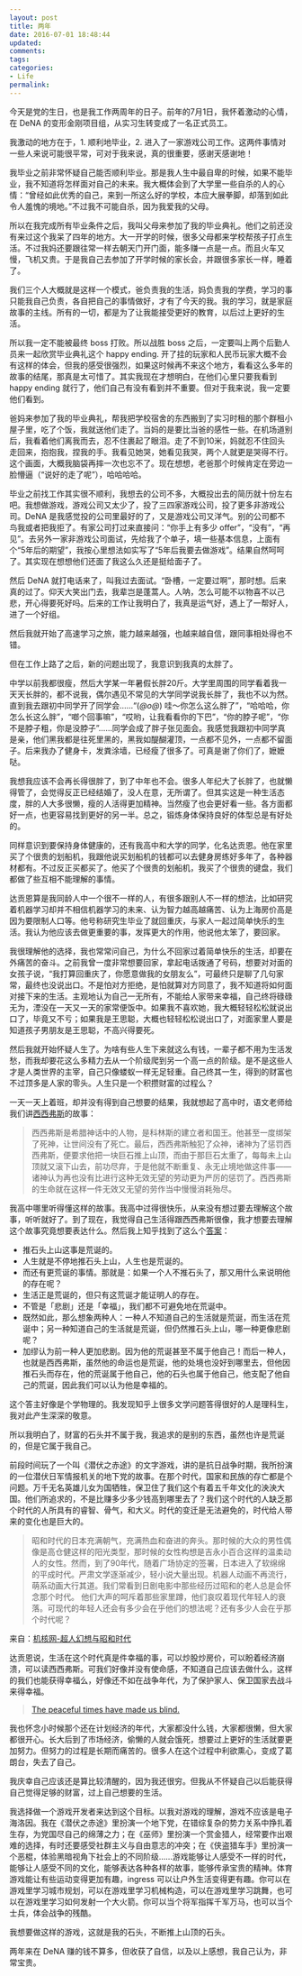```yaml
---
layout: post
title: 两年
date: 2016-07-01 18:48:44
updated:
comments:
tags:
categories:
- Life
permalink:
---
```


今天是党的生日，也是我工作两周年的日子。前年的7月1日，我怀着激动的心情，在 DeNA 的变形金刚项目组，从实习生转变成了一名正式员工。

<!--more-->

我激动的地方在于，1. 顺利地毕业，2. 进入了一家游戏公司工作。这两件事情对一些人来说可能很平常，可对于我来说，真的很重要，感谢天感谢地！

我毕业之前非常怀疑自己能否顺利毕业。那是我人生中最自卑的时候，如果不能毕业，我不知道将怎样面对自己的未来。我大概体会到了大学里一些自杀的人的心情：“曾经如此优秀的自己，来到一所这么好的学校，本应大展拳脚，却落到如此令人羞愧的境地。”不过我不可能自杀，因为我爱我的父母。

所以在我完成所有毕业条件之后，我叫父母来参加了我的毕业典礼。他们之前还没有来过这个我呆了四年的地方。大一开学的时候，很多父母都来学校帮孩子打点生活。不过我妈还要跟往常一样去朝天门开门面，能多赚一点是一点。而且火车又慢，飞机又贵。于是我自己去参加了开学时候的家长会，并跟很多家长一样，睡着了。

我们三个人大概就是这样一个模式，爸负责我的生活，妈负责我的学费，学习的事只能我自己负责，各自把自己的事情做好，才有了今天的我。我的学习，就是家庭故事的主线。所有的一切，都是为了让我能接受更好的教育，以后过上更好的生活。

所以我一定不能被最终 boss 打败。所以战胜 boss 之后，一定要叫上两个后勤人员来一起欣赏毕业典礼这个 happy ending. 开了挂的玩家和人民币玩家大概不会有这样的体会，但我的感受很强烈，如果这时候再不来这个地方，看看这么多年的故事的结尾，那真是太可惜了。其实我现在才想明白，在他们心里只要我看到 happy ending 就行了，他们自己有没有看到并不重要。但对于我来说，我一定要他们看到。

爸妈来参加了我的毕业典礼，帮我把学校宿舍的东西搬到了实习时租的那个群租小屋子里，吃了个饭，我就送他们走了。当妈的是要比当爸的感性一些。在机场道别后，我看着他们离我而去，忍不住裹起了眼泪。走了不到10米，妈就忍不住回头走回来，抱抱我，捏我的手。我看见她哭，她看见我哭，两个人就更是哭得不行。这个画面，大概我脑袋再摔一次也忘不了。现在想想，老爸那个时候肯定在旁边一脸懵逼（“说好的走了呢”），哈哈哈哈。

毕业之前找工作其实很不顺利，我想去的公司不多，大概投出去的简历就十份左右吧。我想做游戏，游戏公司又太少了，投了三四家游戏公司，投了更多非游戏公司。DeNA 是我感觉投的公司里最好的了，又是游戏公司又洋气。别的公司都不鸟我或者把我拒了。有家公司打过来直接问：“你手上有多少 offer”，“没有”，“再见”。去另外一家非游戏公司面试，先给我了个单子，填一些基本信息，上面有个“5年后的期望”，我按心里想法如实写了“5年后我要去做游戏”。结果自然呵呵了。其实现在想想他们还面了我这么久还是挺给面子了。

然后 DeNA 就打电话来了，叫我过去面试。“卧槽，一定要过啊”，那时想。后来真的过了。仰天大笑出门去，我辈岂是蓬蒿人。人呐，怎么可能不以物喜不以己悲，开心得要死好吗。后来的工作让我明白了，我真是运气好，遇上了一帮好人，进了一个好组。

然后我就开始了高速学习之旅，能力越来越强，也越来越自信，跟同事相处得也不错。

但在工作上路了之后，新的问题出现了，我意识到我真的太胖了。

中学以前我都很瘦，然后大学某一年暑假长胖20斤。大学里周围的同学看着我一天天长胖的，都不说我，偶尔遇见不常见的大学同学说我长胖了，我也不以为然。直到我去跟初中同学开了同学会……“(*@ο@*) 哇～你怎么这么胖了”，“哈哈哈，你怎么长这么胖”，“啷个回事嘛”，“哎哟，让我看看你的下巴”，“你的脖子呢”，“你不是脖子粗，你是没脖子”……同学会成了胖子张见面会。我感觉我跟初中同学真是亲，他们黑我都是往死里黑的，黑我如醍醐灌顶，一点都不见外，一点都不留面子。后来我办了健身卡，发粪涂墙，已经瘦了很多了。可真是谢了你们了，嬷嬷哒。

我想我应该不会再长得很胖了，到了中年也不会。很多人年纪大了长胖了，也就懒得管了，会觉得反正已经结婚了，没人在意，无所谓了。但其实这是一种生活态度，胖的人大多很懒，瘦的人活得更加精神。当然瘦了也会更好看一些。各方面都好一点，也更容易找到更好的另一半。总之，锻炼身体保持良好的体型总是有好处的。

同样意识到要保持身体健康的，还有我高中和大学的同学，化名达贡恩。他在家里买了个很贵的划船机，我跟他说买划船机的钱都可以去健身房练好多年了，各种器材都有。不过反正买都买了。他买了个很贵的划船机，我买了个很贵的键盘，我们都做了些互相不能理解的事情。

达贡恩算是我同龄人中一个很不一样的人，有很多跟别人不一样的想法，比如研究着机器学习却并不相信机器学习的未来、认为智力越高越痛苦、认为上海房价高是因为要限制人口等。他号称研究生毕业了就回重庆，与家人一起过简单快乐的生活。我认为他应该去做更重要的事，发挥更大的作用，他说他太笨了，要回家。

我很理解他的选择，我也常常问自己，为什么不回家过着简单快乐的生活，却要在外痛苦的奋斗。之前我曾一度非常想要回家，拿起电话拨通了号码，想要对对面的女孩子说，“我打算回重庆了，你愿意做我的女朋友么”，可最终只是聊了几句家常，最终也没说出口。不是怕对方拒绝，是怕就算对方同意了，我不知道将如何面对接下来的生活。主观地认为自己一无所有，不能给人家带来幸福，自己终将碌碌无为，湮没在一天又一天的家常便饭中。如果我不喜欢她，我大概轻轻松松就说出口了，毕竟又不亏；如果我是王思聪，大概也轻轻松松说出口了，对面家里人要是知道孩子男朋友是王思聪，不高兴得要死。

然后我就开始怀疑人生了。为啥有些人生下来就这么有钱，一辈子都不用为生活发愁，而我却要花这么多精力去从一个阶级爬到另一个高一点的阶级。是不是这些人才是人类世界的主宰，自己只像蝼蚁一样无足轻重。自己终其一生，得到的财富也不过顶多是人家的零头。人生只是一个积攒财富的过程么？

一天一天上着班，却并没有得到自己想要的结果，我就想起了高中时，语文老师给我们讲[西西弗斯](http://baike.baidu.com/link?url=a52H5JJSsVA-ImNu9ySDVc7mhpUwM00gWUFbMcZ2F58ildM0GW2MctcRqAMGZ2UY6jZgBcQkX8ilMQv88JfMZ_)的故事：

> 西西弗斯是希腊神话中的人物，是科林斯的建立者和国王。他甚至一度绑架了死神，让世间没有了死亡。最后，西西弗斯触犯了众神，诸神为了惩罚西西弗斯，便要求他把一块巨石推上山顶，而由于那巨石太重了，每每未上山顶就又滚下山去，前功尽弃，于是他就不断重复、永无止境地做这件事——诸神认为再也没有比进行这种无效无望的劳动更为严厉的惩罚了。西西弗斯的生命就在这样一件无效又无望的劳作当中慢慢消耗殆尽。

我高中哪里听得懂这样的故事。我高中过得很快乐，从来没有想过要去理解这个故事，听听就好了。到了现在，我觉得自己生活得跟西西弗斯很像，我才想要去理解这个故事究竟想要表达什么。然后我上知乎找到了这么个[答案](https://www.zhihu.com/question/21643686/answer/18909578)：

- 推石头上山这事是荒诞的。
- 人生就是不停地推石头上山，人生也是荒诞的。
- 而还有更荒诞的事情。那就是：如果一个人不推石头了，那又用什么来说明他的存在呢？
- 生活正是荒诞的，但只有这荒诞才能证明人的存在。
- 不管是「悲剧」还是「幸福」，我们都不可避免地在荒诞中。
- 既然如此，那么想象两种人：一种人不知道自己的生活就是荒诞，而生活在荒诞中；另一种知道自己的生活就是荒诞，但仍然推石头上山，哪一种更像悲剧呢？
- 加缪认为前一种人更加悲剧。因为他的荒诞甚至不属于他自己！而后一种人，也就是西西弗斯，虽然他的命运也是荒诞，他的处境也没好到哪里去，但他因推石头而存在，他的荒诞属于他自己，他的石头也属于他自己，他支配了他自己的荒诞，因此我们可以认为他是幸福的。

这个答主好像是个学物理的。我发现知乎上很多文学问题答得很好的人是理科生，我对此产生深深的敬意。

所以我明白了，财富的石头并不属于我，我追求的是别的东西，虽然也许是荒诞的，但是它属于我自己。

前段时间玩了一个叫《潜伏之赤途》的文字游戏，讲的是抗日战争时期，我所扮演的一位潜伏日军情报机关的地下党的故事。在那个时代，国家和民族的存亡都是个问题。万千无名英雄儿女为国牺牲，保卫住了我们这个有着五千年文化的泱泱大国。他们所追求的，不是比赚多少多少钱高到哪里去了？我们这个时代的人缺乏那个时代的人所具有的睿智、骨气，和大义。时代的变迁是无法避免的，时代给人带来的变化也是巨大的。

> 昭和时代的日本充满朝气，充满热血和奋进的奔头。那时候的大众的男性偶像是高仓健这样的阳光类型，那时候的女性构想是吉永小百合这样的温柔动人的女性。然而，到了90年代，随着广场协定的签署，日本进入了软绵绵的平成时代。严肃文学逐渐减少，轻小说大量出现。机器人动画不再流行，萌系动画大行其道。我们常看到日剧电影中那些经历过昭和的老人总是会怀念那个时代。 他们大声的呵斥着那些家里蹲，他们哀叹着现代年轻人的衰落。可现代的年轻人还会有多少会在乎他们的想法呢？还有多少人会在乎那个时代呢？

来自：[机核网-超人幻想与昭和时代](http://www.g-cores.com/volumes/18343)

达贡恩说，生活在这个时代真是件幸福的事，可以炒股炒房价，可以盼着经济崩溃，可以读西西弗斯。可我们好像并没有使命感，不知道自己应该去做什么，这样的我们也能获得幸福么，好像还不如在战争年代，为了保护家人、保卫国家去战斗来得幸福。

> [The peaceful times have made us blind.](http://music.163.com/#/m/song?id=26562718)

我也怀念小时候那个还在计划经济的年代，大家都没什么钱，大家都很懒，但大家都很开心。长大后到了市场经济，偷懒的人就会饿死，想要过上更好的生活就要更加努力。但努力的过程是长期而痛苦的。很多人在这个过程中利欲熏心，变成了葛朗台，失去了自己。

我庆幸自己应该还是算比较清醒的，因为我还很穷。但我从不怀疑自己以后能获得自己觉得足够的财富，过上自己想要的生活。

我选择做一个游戏开发者来达到这个目标。以我对游戏的理解，游戏不应该是电子海洛因。我在《潜伏之赤途》里扮演一个地下党，在错综复杂的势力关系中挣扎着生存，为党国尽自己的绵薄之力；在《巫师》里扮演一个赏金猎人，经常要作出艰难的选择，有时还要感受社群主义与自由意志的冲突；在《侠盗猎车手》里扮演一个恶棍，体验黑暗视角下社会上的不同阶级……游戏能够让人感受不一样的时代，能够让人感受不同的文化，能够表达各种各样的故事，能够传承宝贵的精神。体育游戏能让有些运动变得更加有趣，ingress 可以让户外生活变得更有趣。你可以在游戏里学习城市规划，可以在游戏里学习机械构造，可以在游戏里学习跳舞，也可以在游戏里学习如何发射一个大火箭。你可以当个将军指挥千军万马，也可以当个士兵，体会战争的残酷。

我想要做这样的游戏，这就是我的石头，不断推上山顶的石头。

两年来在 DeNA 赚的钱不算多，但收获了自信，以及以上感想，我自己认为，非常宝贵。
